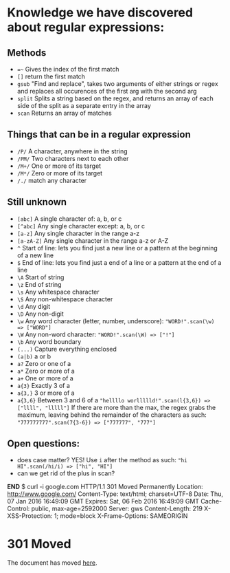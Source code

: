 # Knowledge we have discovered about regular expressions:

## Methods
* `=~`
  Gives the index of the first match
* `[]`
  return the first match
* `gsub`
  "Find and replace", takes two arguments of either strings or regex and replaces all occurences of the first arg with the second arg
* `split`
  Splits a string based on the regex, and returns an array of each side of the split as a separate entry in the array
* `scan`
  Returns an array of matches

## Things that can be in a regular expression
* `/P/` A character, anywhere in the string
* `/PM/` Two characters next to each other
* `/M+/` One or more of its target
* `/M*/` Zero or more of its target
* `/./` match any character

## Still unknown
* `[abc]`	A single character of: a, b, or c
* `[^abc]`	Any single character except: a, b, or c
* `[a-z]`	Any single character in the range a-z
* `[a-zA-Z]`	Any single character in the range a-z or A-Z
* `^`	Start of line: lets you find just a new line or a pattern at the beginning of a new line
* `$`	End of line:  lets you find just a end of a line or a pattern at the end of a line
* `\A`	Start of string
* `\z`	End of string
* `\s`	Any whitespace character
* `\S`	Any non-whitespace character
* `\d`	Any digit
* `\D`	Any non-digit
* `\w`	Any word character (letter, number, underscore): `"WORD!".scan(\w) => ["WORD"]`
* `\W`	Any non-word character: `"WORD!".scan(\W) => ["!"]`
* `\b`	Any word boundary
* `(...)`	Capture everything enclosed
* `(a|b)`	a or b
* `a?`	Zero or one of a
* `a*`	Zero or more of a
* `a+`	One or more of a
* `a{3}`	Exactly 3 of a
* `a{3,}`	3 or more of a 
* `a{3,6}`	Between 3 and 6 of a  ``"hellllo worllllld!".scan(l{3,6}) => ["llll", "lllll"]``  If there are more than the max, the regex grabs the maximum, leaving behind the remainder of the characters as such: `"777777777".scan(7{3-6}) => ["777777", "777"]`

## Open questions:

* does case matter? YES! Use `i` after the method as such: `"hi HI".scan(/hi/i) => ["hi", "HI"]`
* can we get rid of the plus in scan?


__END__
$ curl -i google.com
HTTP/1.1 301 Moved Permanently
Location: http://www.google.com/
Content-Type: text/html; charset=UTF-8
Date: Thu, 07 Jan 2016 16:49:09 GMT
Expires: Sat, 06 Feb 2016 16:49:09 GMT
Cache-Control: public, max-age=2592000
Server: gws
Content-Length: 219
X-XSS-Protection: 1; mode=block
X-Frame-Options: SAMEORIGIN

<HTML><HEAD><meta http-equiv="content-type" content="text/html;charset=utf-8">
<TITLE>301 Moved</TITLE></HEAD><BODY>
<H1>301 Moved</H1>
The document has moved
<A HREF="http://www.google.com/">here</A>.
</BODY></HTML>
